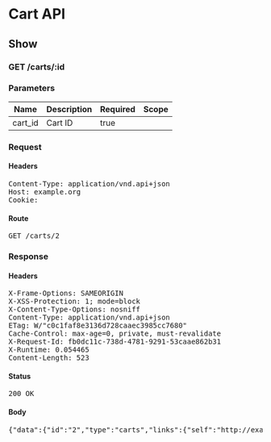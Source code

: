# Cart API

## Show

### GET /carts/:id

### Parameters

| Name | Description | Required | Scope |
|------|-------------|----------|-------|
| cart_id | Cart ID | true |  |

### Request

#### Headers

<pre>Content-Type: application/vnd.api+json
Host: example.org
Cookie: </pre>

#### Route

<pre>GET /carts/2</pre>

### Response

#### Headers

<pre>X-Frame-Options: SAMEORIGIN
X-XSS-Protection: 1; mode=block
X-Content-Type-Options: nosniff
Content-Type: application/vnd.api+json
ETag: W/&quot;c0c1faf8e3136d728caaec3985cc7680&quot;
Cache-Control: max-age=0, private, must-revalidate
X-Request-Id: fb0dc11c-738d-4781-9291-53caae862b31
X-Runtime: 0.054465
Content-Length: 523</pre>

#### Status

<pre>200 OK</pre>

#### Body

<pre>{"data":{"id":"2","type":"carts","links":{"self":"http://example.org/carts/2"},"attributes":{"user_id":2,"purchased_at":null,"created_at":"2017-09-26T14:27:55.168Z","updated_at":"2017-09-26T14:27:55.168Z","origin":null},"relationships":{"line_items":{"links":{"self":"http://example.org/carts/2/relationships/line_items","related":"http://example.org/carts/2/line_items"}},"cart_purchases":{"links":{"self":"http://example.org/carts/2/relationships/cart_purchases","related":"http://example.org/carts/2/cart_purchases"}}}}}</pre>
